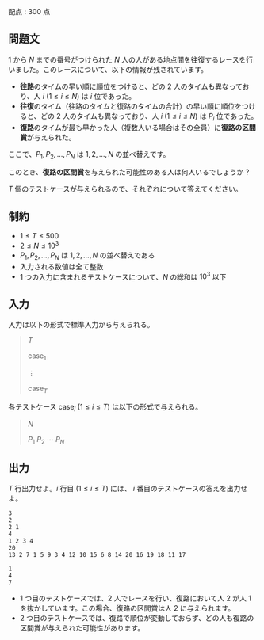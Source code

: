 配点 : $300$ 点

## 問題文

$1$ から $N$ までの番号がつけられた $N$ 人の人がある地点間を往復するレースを行いました。このレースについて、以下の情報が残されています。

- **往路**のタイムの早い順に順位をつけると、どの $2$ 人のタイムも異なっており、人 $i\ (1 \leq i \leq N)$ は $i$ 位であった。
- **往復**のタイム（往路のタイムと復路のタイムの合計）の早い順に順位をつけると、どの $2$ 人のタイムも異なっており、人 $i\ (1 \leq i \leq N)$ は $P_i$ 位であった。
- **復路**のタイムが最も早かった人（複数人いる場合はその全員）に**復路の区間賞**が与えられた。

ここで、$P_1, P_2, \dots, P_N$ は $1, 2, \dots, N$ の並べ替えです。

このとき、**復路の区間賞**を与えられた可能性のある人は何人いるでしょうか？

$T$ 個のテストケースが与えられるので、それぞれについて答えてください。

## 制約

- $1 \leq T \leq 500$
- $2 \leq N \leq 10^3$
- $P_1, P_2, \dots, P_N$ は $1, 2, \dots, N$ の並べ替えである
- 入力される数値は全て整数
- $1$ つの入力に含まれるテストケースについて、$N$ の総和は $10^3$ 以下

## 入力

入力は以下の形式で標準入力から与えられる。

> $T$
> 
> $\mathrm{case}_1$
> 
> $\vdots$
> 
> $\mathrm{case}_T$

各テストケース $\mathrm{case}_i\ (1 \leq i \leq T)$ は以下の形式で与えられる。

> $N$
> 
> $P_1$ $P_2$ $\cdots$ $P_N$

## 出力

$T$ 行出力せよ。$i$ 行目 $(1 \leq i \leq T)$ には、 $i$ 番目のテストケースの答えを出力せよ。

```input1
3
2
2 1
4
1 2 3 4
20
13 2 7 1 5 9 3 4 12 10 15 6 8 14 20 16 19 18 11 17
```

```output1
1
4
7
```

- $1$ つ目のテストケースでは、$2$ 人でレースを行い、復路において人 $2$ が人 $1$ を抜かしています。この場合、復路の区間賞は人 $2$ に与えられます。
- $2$ つ目のテストケースでは、復路で順位が変動しておらず、どの人も復路の区間賞が与えられた可能性があります。